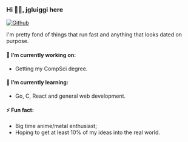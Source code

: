 ### Hi 🖐🏻, jgluiggi here 

[![Github](https://img.shields.io/github/followers/jgluiggi?label=Follow&style=social)](https://github.com/jgluiggi)

I'm pretty fond of things that run fast and anything that looks dated on purpose.

#### 🔭 I’m currently working on:
* Getting my CompSci degree.

#### 🌱 I’m currently learning:
* Go, C, React and general web development.

#### ⚡ Fun fact:
* Big time anime/metal enthusiast;
* Hoping to get at least 10% of my ideas into the real world.
